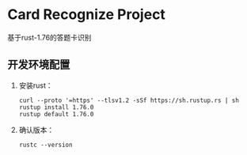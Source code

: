 # Card Recognize Project

基于rust-1.76的答题卡识别


## 开发环境配置

1. 安装rust：

    ```shell
    curl --proto '=https' --tlsv1.2 -sSf https://sh.rustup.rs | sh
    rustup install 1.76.0
    rustup default 1.76.0
    ```
2. 确认版本：

    ```shell
    rustc --version
    ```